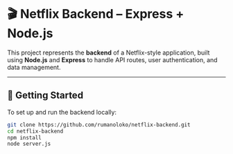 # 🎬 Netflix Backend – Express + Node.js

This project represents the **backend** of a Netflix-style application, built using **Node.js** and **Express** to handle API routes, user authentication, and data management.

---

## 🚀 Getting Started

To set up and run the backend locally:

```bash
git clone https://github.com/rumanoloko/netflix-backend.git
cd netflix-backend
npm install
node server.js
```
